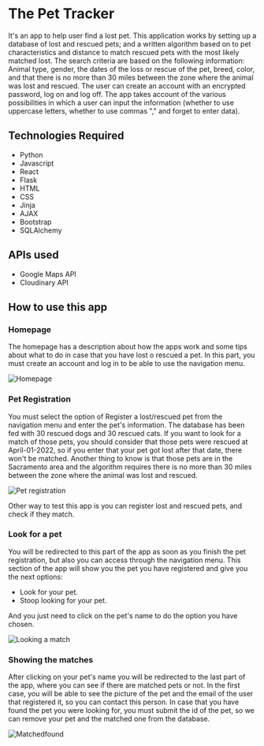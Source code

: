 # The Pet Tracker
It's an app to help user find a lost pet. This application works by setting up a database of lost and rescued pets; and a written algorithm based on to pet characteristics and distance to match rescued pets with the most likely matched lost. The search criteria are based on the following information: Animal type, gender, the dates of the loss or rescue of the pet, breed, color, and that there is no more than 30 miles between the zone where the animal was lost and rescued. The user can create an account with an encrypted password, log on and log off. The app takes account of the various possibilities in which a user can input the information (whether to use uppercase letters, whether to use commas "," and forget to enter data).


## Technologies Required

- Python
-  Javascript
-  React
-  Flask
-  HTML
-  CSS
-  Jinja
-  AJAX
-  Bootstrap
-  SQLAlchemy

## APIs used

- Google Maps API
- Cloudinary API
 

## How to use this app

### Homepage

The homepage has a description about how the apps work and some tips about what to do in case that you have lost o rescued a pet.
In this part, you must create an account and log in to be able to use the navigation menu.


![Homepage](https://user-images.githubusercontent.com/80706744/178648646-32f5139d-b299-4e0d-986f-7348ea50f371.PNG)


### Pet Registration

You must select the option of Register a lost/rescued pet from the navigation menu and enter the pet's information.
The database has been fed with 30 rescued dogs and 30 rescued cats.
If you want to look for a match of those pets, you should consider that those pets were rescued at April-01-2022, so if you enter that your pet got lost after that date, there won't be matched. Another thing to know is that those pets are in the Sacramento area and the algorithm requires there is no more than 30 miles between the zone where the animal was lost and rescued.

![Pet registration](https://user-images.githubusercontent.com/80706744/178648775-231ae0ed-0ef3-4fd5-b18c-49893c1b67ae.PNG)

Other way to test this app is you can register lost and rescued pets, and check if they match.

### Look for a pet
You will be redirected to this part of the app as soon as you finish the pet registration, but also you can access through the navigation menu.
This section of the app will show you the pet you have registered and give you the next options:
- Look for your pet.
- Stoop looking for your pet.

And you just need to click on the pet's name to do the option you have chosen.

![Looking a match](https://user-images.githubusercontent.com/80706744/178648847-15fd1528-2e70-467c-b675-b4eb0c769746.PNG)



### Showing the matches

After clicking on your pet's name you will be redirected to the last part of the app, where you can see if there are matched pets or not. In the first case, you will be able to see the picture of the pet and the email of the user that registered it, so you can contact this person.
In case that you have found the pet you were looking for, you must submit the id of the pet, so  we can remove your pet and the matched one from the database.

![Matchedfound](https://user-images.githubusercontent.com/80706744/178649524-31df24cb-97a6-4833-b582-e649d793586e.PNG)

